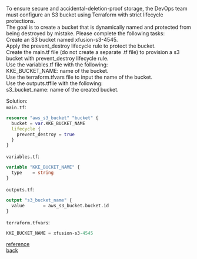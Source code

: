 To ensure secure and accidental-deletion-proof storage, the DevOps team must configure an S3 bucket using Terraform with strict lifecycle protections.  
The goal is to create a bucket that is dynamically named and protected from being destroyed by mistake. Please complete the following tasks:  
    Create an S3 bucket named xfusion-s3-4545.  
    Apply the prevent_destroy lifecycle rule to protect the bucket.  
    Create the main.tf file (do not create a separate .tf file) to provision a s3 bucket with prevent_destroy lifecycle rule.  
    Use the variables.tf file with the following:  
        KKE_BUCKET_NAME: name of the bucket.  
    Use the terraform.tfvars file to input the name of the bucket.  
    Use the outputs.tffile with the following:  
        s3_bucket_name: name of the created bucket.  

Solution:  
`main.tf`:  
```terraform
resource "aws_s3_bucket" "bucket" {
  bucket = var.KKE_BUCKET_NAME
  lifecycle {
    prevent_destroy = true
  }
}
```
`variables.tf`:  
```terraform
variable "KKE_BUCKET_NAME" {
  type    = string
}
```
`outputs.tf`:  
```terraform
output "s3_bucket_name" {
  value       = aws_s3_bucket.bucket.id
}
```
`terraform.tfvars`:  
```terraform
KKE_BUCKET_NAME = xfusion-s3-4545
```
[reference](https://developer.hashicorp.com/terraform/language/meta-arguments/lifecycle#prevent_destroy)  
[back](https://github.com/MederD/Kodekloud-Engineer-Tasks/tree/main)
